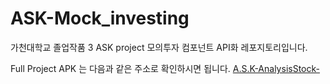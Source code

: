 # ASK-Mock_investing
가천대학교 졸업작품 3 ASK project 모의투자 컴포넌트 API화 레포지토리입니다.


Full Project APK 는 다음과 같은 주소로 확인하시면 됩니다.
[A.S.K-AnalysisStock-](https://github.com/DW-K/A.S.K.-AnalysisStock-)
